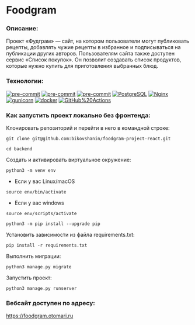# Foodgram


### Описание:

Проект «Фудграм» — сайт, на котором пользователи
могут публиковать рецепты, добавлять чужие рецепты в избранное и подписываться
на публикации других авторов. Пользователям сайта также доступен сервис
«Список покупок». Он позволит создавать список продуктов, которые нужно купить
для приготовления выбранных блюд.

### Технологии:

[![pre-commit](https://img.shields.io/badge/Python-3.11-3776AB?logo=python&logoColor=white)](https://www.python.org/downloads/release/python-3111/)
[![pre-commit](https://img.shields.io/badge/Django-3.2-092E20?logo=django&logoColor=white)](https://docs.djangoproject.com/en/4.2/releases/3.2/)
[![pre-commit](https://img.shields.io/badge/Django_REST_framework-3.12-800000?logo=djangorestramework&logoColor=white)](https://www.django-rest-framework.org/community/3.12-announcement/)
[![PostgreSQL](https://img.shields.io/badge/-PostgreSQL-464646?style=flat-square&logo=PostgreSQL)](https://www.postgresql.org/)
[![Nginx](https://img.shields.io/badge/-NGINX-464646?style=flat-square&logo=NGINX)](https://nginx.org/ru/)
[![gunicorn](https://img.shields.io/badge/-gunicorn-464646?style=flat-square&logo=gunicorn)](https://gunicorn.org/)
[![docker](https://img.shields.io/badge/-Docker-464646?style=flat-square&logo=docker)](https://www.docker.com/)
[![GitHub%20Actions](https://img.shields.io/badge/-GitHub%20Actions-464646?style=flat-square&logo=GitHub%20actions)](https://github.com/features/actions)

### Как запустить проект локально без фронтенда:

Клонировать репозиторий и перейти в него в командной строке:

```
git clone git@github.com:bikovshanin/foodgram-project-react.git
```

```
cd backend
```

Cоздать и активировать виртуальное окружение:

```
python3 -m venv env
```

* Если у вас Linux/macOS

```
source env/bin/activate
```

* Если у вас windows

```
source env/scripts/activate
```

```
python3 -m pip install --upgrade pip
```

Установить зависимости из файла requirements.txt:

```
pip install -r requirements.txt
```

Выполнить миграции:

```
python3 manage.py migrate
```

Запустить проект:

```
python3 manage.py runserver
```

### Вебсайт доступен по адресу:

https://foodgram.otomari.ru
